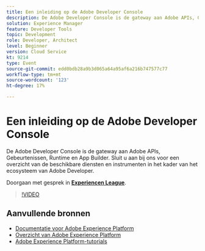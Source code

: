 ```yaml
---
title: Een inleiding op de Adobe Developer Console
description: De Adobe Developer Console is de gateway aan Adobe APIs, Gebeurtenissen, Runtime en App Builder. Sluit u aan bij ons voor een overzicht van de beschikbare diensten en instrumenten in het kader van het ecosysteem van Adobe Developer.
solution: Experience Manager
feature: Developer Tools
topic: Development
role: Developer, Architect
level: Beginner
version: Cloud Service
kt: 9214
type: Event
source-git-commit: edd0bdb28a9b3d065a64a95af6a216b747577c77
workflow-type: tm+mt
source-wordcount: '123'
ht-degree: 17%

---
```


# Een inleiding op de Adobe Developer Console

De Adobe Developer Console is de gateway aan Adobe APIs, Gebeurtenissen, Runtime en App Builder. Sluit u aan bij ons voor een overzicht van de beschikbare diensten en instrumenten in het kader van het ecosysteem van Adobe Developer.

Doorgaan met gesprek in **[Experiencen League](https://adobe.ly/2Y2DDld)**.

>[!VIDEO](https://video.tv.adobe.com/v/337771/?quality=12&learn=on&hidetitle=true)

## Aanvullende bronnen

- [Documentatie voor Adobe Experience Platform](https://experienceleague.adobe.com/docs/experience-platform.html)
- [Overzicht van Adobe Experience Platform](https://experienceleague.adobe.com/docs/experience-platform/landing/home.html)
- [Adobe Experience Platform-tutorials](https://experienceleague.adobe.com/docs/platform-learn/tutorials/overview.html?lang=nl)
